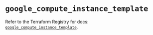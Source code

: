 # `google_compute_instance_template`

Refer to the Terraform Registry for docs: [`google_compute_instance_template`](https://registry.terraform.io/providers/hashicorp/google/6.2.0/docs/resources/compute_instance_template).
